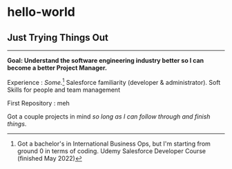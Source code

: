 # hello-world
## Just Trying Things Out
---
 **Goal: Understand the software engineering industry better so I can become a better Project Manager.**
  
  Experience
  : *Some.*[^1] Salesforce familiarity (developer & administrator). Soft Skills for people and team management

  [^1]: Got a bachelor's in International Business Ops, but I'm starting from ground 0 in terms of coding.
  Udemy Salesforce Developer Course (finished May 2022)
 
First Repository
: meh

Got a couple projects in mind *so long as I can follow through and finish things*.

